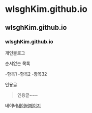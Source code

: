 # wlsghKim.github.io

## wlsghKim.github.io

### wlsghKim.github.io

개인블로그

순서없는 목록

-항목1 -항목2 -항목32

인용글

> 인용글~~~

네이버[네이버페이지](http://www.naver.com)
